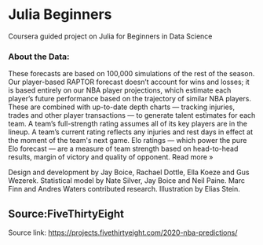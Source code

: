 # Julia Beginners
Coursera guided project on Julia for Beginners in Data Science

### About the Data:

These forecasts are based on 100,000 simulations of the rest of the season. Our player-based RAPTOR forecast doesn’t account for wins and losses; it is based entirely on our NBA player projections, which estimate each player’s future performance based on the trajectory of similar NBA players. These are combined with up-to-date depth charts — tracking injuries, trades and other player transactions — to generate talent estimates for each team. A team’s full-strength rating assumes all of its key players are in the lineup. A team’s current rating reflects any injuries and rest days in effect at the moment of the team's next game. Elo ratings — which power the pure Elo forecast — are a measure of team strength based on head-to-head results, margin of victory and quality of opponent. Read more »

Design and development by Jay Boice, Rachael Dottle, Ella Koeze and Gus Wezerek. Statistical model by Nate Silver, Jay Boice and Neil Paine. Marc Finn and Andres Waters contributed research. Illustration by Elias Stein.

## Source:FiveThirtyEight

Source link: https://projects.fivethirtyeight.com/2020-nba-predictions/
